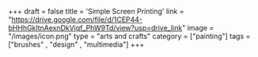 +++
draft = false
title = 'Simple Screen Printing'
link = "https://drive.google.com/file/d/1CEP44-bHHhGkltnAexnDkVjqf_PhW9Td/view?usp=drive_link"
image = "/images/icon.png"
type = "arts and crafts"
category = ["painting"]
tags = ["brushes" , "design" , "multimedia"]
+++